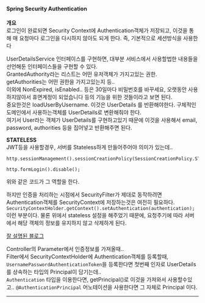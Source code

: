 #### Spring Security Authentication  
**개요**  
로그인이 완료되면 Security Context에 Authentication객체가 저장되고, 이것을 통해 매 요청마다 로그인을 다시하지 않아도 되게 한다. 즉, 기본적으로 세션방식을 사용한다    

UserDetailsService 인터페이스를 구현하면, 대부분 서비스에서 사용할법한 내용들을 선언해둔 인터페이스들을 구현할 수 있다.  
GrantedAuthority라는 리스트는 어떤 유저객체가 가지고있는 권한.  
getAuthorities는 어떤 권한을 가지고있는지 등..  
이외에 NonExpired, isEnabled.. 등은 30일마다 비밀번호를 바꾸세요, 오랫동안 사용하지않아서 휴면계정이 되었습니다 등의 기능을 위한 것들이라고 보면 된다.  
중요한것은 loadUserByUsername. 이것은 UserDetails 를 반환해야한다. 구체적인 도메인에서 사용하는객체를 UserDetails로 변환해줘야 한다.  
여기서 User라는 객체가 UserDetails를 구현하고있기 때문에 이것을 사용해서 email, password, authorities 등을 집어넣고 반환해주면 된다.  

**STATELESS**  
JWT등을 사용할경우, 서버를 Stateless하게 만들어주어야 의미가 있는데..  
```
http.sessionManagement().sessionCreationPolicy(SessionCreationPolicy.STATELESS);

http.formLogin().disable();
```  
위와 같은 코드가 그 역할을 한다.  

하지만 인증을 처리하는 시점에서 SecurityFilter가 제대로 동작하려면 Authentication객체를 SecurityContext에 저장하는것은 여전히 필요하다.  
`SecurityContextHolder.getContext().setAuthentication(authentication);`  
이런 부분이다. 물론 위에서 stateless 설정을 해주었기 때문에, 요청주기에 따라 서버에서 해당 객체의 정보를 유지하지 않고 삭제하게 된다.  

[잘 설명된 블로그](https://datamoney.tistory.com/334)  

Controller의 Parameter에서 인증정보를 가져올때..  
Filter에서 SecurityContextHolder에 Authentication객체를 등록할때, `UsernamePasswordAuthenticationToken`을 등록한다면 첫번째 인자로 UserDetails를 상속하는 타입의 Principal이 담기는데..  
`Authentication` 타입을 이용한다면, getPrincipal()로 이것을 가져와서 사용할수있고.. `@AuthenticationPrincipal` 어노테이션을 사용한다면 그 자체로 Principal 이다.  

---  